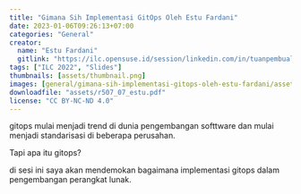```yaml
---
title: "Gimana Sih Implementasi GitOps Oleh Estu Fardani"
date: 2023-01-06T09:26:13+07:00
categories: "General"
creator: 
  name: "Estu Fardani"
  gitlink: "https://ilc.opensuse.id/session/linkedin.com/in/tuanpembual"
tags: ["ILC 2022", "Slides"]
thumbnails: [assets/thumbnail.png]
images: [general/gimana-sih-implementasi-gitops-oleh-estu-fardani/assets/thumbnail.png]
downloadfile: "assets/r507_07_estu.pdf"
license: "CC BY-NC-ND 4.0"
---
```

gitops mulai menjadi trend di dunia pengembangan softtware dan mulai menjadi standarisasi di beberapa perusahan.

Tapi apa itu gitops?

di sesi ini saya akan mendemokan bagaimana implementasi gitops dalam pengembangan perangkat lunak.